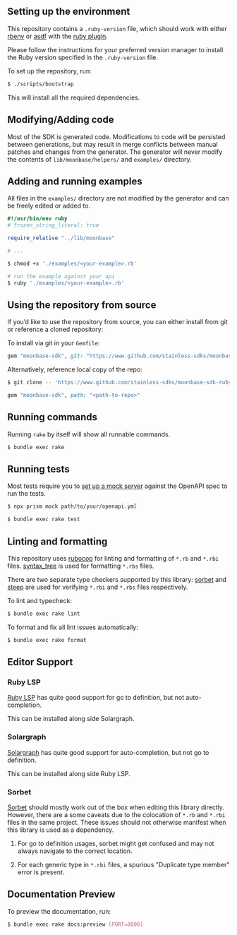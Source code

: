## Setting up the environment

This repository contains a `.ruby-version` file, which should work with either [rbenv](https://github.com/rbenv/rbenv) or [asdf](https://github.com/asdf-vm/asdf) with the [ruby plugin](https://github.com/asdf-vm/asdf-ruby).

Please follow the instructions for your preferred version manager to install the Ruby version specified in the `.ruby-version` file.

To set up the repository, run:

```bash
$ ./scripts/bootstrap
```

This will install all the required dependencies.

## Modifying/Adding code

Most of the SDK is generated code. Modifications to code will be persisted between generations, but may result in merge conflicts between manual patches and changes from the generator. The generator will never modify the contents of `lib/moonbase/helpers/` and `examples/` directory.

## Adding and running examples

All files in the `examples/` directory are not modified by the generator and can be freely edited or added to.

```ruby
#!/usr/bin/env ruby
# frozen_string_literal: true

require_relative "../lib/moonbase"

# ...
```

```bash
$ chmod +x './examples/<your-example>.rb'

# run the example against your api
$ ruby './examples/<your-example>.rb'
```

## Using the repository from source

If you’d like to use the repository from source, you can either install from git or reference a cloned repository:

To install via git in your `Gemfile`:

```ruby
gem "moonbase-sdk", git: "https://www.github.com/stainless-sdks/moonbase-sdk-ruby"
```

Alternatively, reference local copy of the repo:

```bash
$ git clone -- 'https://www.github.com/stainless-sdks/moonbase-sdk-ruby' '<path-to-repo>'
```

```ruby
gem "moonbase-sdk", path: "<path-to-repo>"
```

## Running commands

Running `rake` by itself will show all runnable commands.

```bash
$ bundle exec rake
```

## Running tests

Most tests require you to [set up a mock server](https://github.com/stoplightio/prism) against the OpenAPI spec to run the tests.

```bash
$ npx prism mock path/to/your/openapi.yml
```

```bash
$ bundle exec rake test
```

## Linting and formatting

This repository uses [rubocop](https://github.com/rubocop/rubocop) for linting and formatting of `*.rb` and `*.rbi` files. [syntax_tree](https://github.com/ruby-syntax-tree/syntax_tree) is used for formatting `*.rbs` files.

There are two separate type checkers supported by this library: [sorbet](https://github.com/sorbet/sorbet) and [steep](https://github.com/soutaro/steep) are used for verifying `*.rbi` and `*.rbs` files respectively.

To lint and typecheck:

```bash
$ bundle exec rake lint
```

To format and fix all lint issues automatically:

```bash
$ bundle exec rake format
```

## Editor Support

### Ruby LSP

[Ruby LSP](https://github.com/Shopify/ruby-lsp) has quite good support for go to definition, but not auto-completion.

This can be installed along side Solargraph.

### Solargraph

[Solargraph](https://solargraph.org) has quite good support for auto-completion, but not go to definition.

This can be installed along side Ruby LSP.

### Sorbet

[Sorbet](https://sorbet.org) should mostly work out of the box when editing this library directly. However, there are a some caveats due to the colocation of `*.rb` and `*.rbi` files in the same project. These issues should not otherwise manifest when this library is used as a dependency.

1. For go to definition usages, sorbet might get confused and may not always navigate to the correct location.

2. For each generic type in `*.rbi` files, a spurious "Duplicate type member" error is present.

## Documentation Preview

To preview the documentation, run:

```bash
$ bundle exec rake docs:preview [PORT=8808]
```

